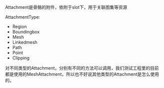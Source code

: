 Attachment是骨骼的附件，依附于slot下，用于关联图集等资源

AttachmentType:

* Region
* Boundingbox
* Mesh
* Linkedmesh
* Path
* Point
* Clipping

对不同类型的Attachment，分别有不同的方法可以调用，我们测试工程里的目前都是使用的MeshAttachment，所以也不好说其他类型的Attachment是怎么使用的。